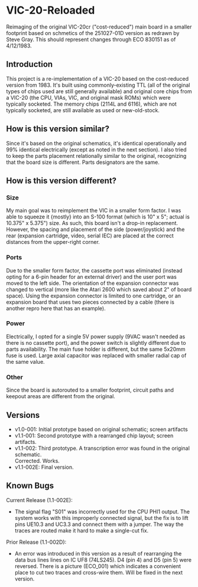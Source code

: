 # VIC-20-Reloaded
Reimaging of the original VIC-20cr ("cost-reduced") main board in a smaller footprint based
on schmetics of the 251027-01D version as redrawn by Steve Gray. This should represent
changes through ECO 830151 as of 4/12/1983.

## Introduction
This project is a re-implementation of a VIC-20 based on the cost-reduced version from 1983.
It's built using commonly-existing TTL (all of the original types of chips used are still 
generally available) and original core chips from a VIC-20 (the CPU, VIAs, VIC, and original
mask ROMs) which were typically socketed. The memory chips (2114L and 6116), which are not
typically socketed, are still available as used or new-old-stock. 

## How is this version similar?
Since it's based on the original schematics, it's identical operationally and 99% identical
electrically (except as noted in the next section). I also tried to keep the parts placement
relationally similar to the original, recognizing that the board size is different. Parts 
designators are the same.

## How is this version different?
### Size
My main goal was to reimplement the VIC in a smaller form factor. I was able to squeeze it
{mostly} into an S-100 format (which is 10" x 5"; actual is 10.375" x 5.375") size. As such,
this board isn't a drop-in replacement. However, the spacing and placement of the side 
(power/joystick) and the rear (expansion cartridge, video, serial IEC) are
placed at the correct distances from the upper-right corner.

### Ports
Due to the smaller form factor, the cassette port was eliminated (instead opting for a 
6-pin header for an external driver) and the user port was moved to the left side. The 
orientation of the expansion connector was changed to vertical (more like the Atari 2600
which saved about 2" of board space). Using the expansion connector is limited to one
cartridge, or an expansion board that uses two pieces connected by a cable (there is
another repro here that has an example).

### Power
Electrically, I opted for a single 5V power supply (9VAC wasn't needed as there is no
cassette port), and the power switch is slightly different due to parts availability.
The main fuse holder is different, but the same 5x20mm fuse is used. Large axial
capacitor was replaced with smaller radial cap of the same value.

### Other
Since the board is autorouted to a smaller footprint, circuit paths and keepout
areas are different from the original.

## Versions
* v1.0-001: Initial prototype based on original schematic; screen artifacts
* v1.1-001: Second prototype with a rearranged chip layout; screen artifacts.
* v1.1-002: Third prototype. A transcription error was found in the original schematic.  
            Corrected. Works.
* v1.1-002E: Final version.

## Known Bugs
Current Release (1.1-002E):
* The signal flag "S01" was incorrectly used for the CPU PHI1 output. The system works
  with this improperly connected signal, but the fix is to lift pins UE10.3 and UC3.3
  and connect them with a jumper. The way the traces are routed make it hard to make a
  single-cut fix.

Prior Release (1.1-002D): 
* An error was introduced in this version as a result of rearranging the data bus lines
  lines on IC UF8 (74LS245). D4 (pin 4) and D5 (pin 5) were reversed. There is a picture
  (ECO_001) which indicates a convenient place to cut two traces and cross-wire them.
  Will be fixed in the next version.
  


